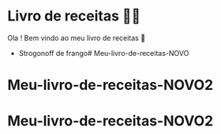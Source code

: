 # Livro de receitas :man_cook:

Ola ! Bem vindo ao meu livro de receitas :wave:

- Strogonoff de frango# Meu-livro-de-receitas-NOVO
# Meu-livro-de-receitas-NOVO2
# Meu-livro-de-receitas-NOVO2
